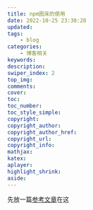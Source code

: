 ```yaml
---
title: npm图床的使用
date: 2022-10-25 23:38:20
updated:
tags:
    - blog
categories:
    - 博客相关
keywords:
description:
swiper_index: 2
top_img:
comments:
cover:
toc:
toc_number:
toc_style_simple:
copyright:
copyright_author:
copyright_author_href:
copyright_url:
copyright_info:
mathjax:
katex:
aplayer:
highlight_shrink:
aside:
---
```

先放一篇[参考文章](https://akilar.top/posts/3e956346/)在这